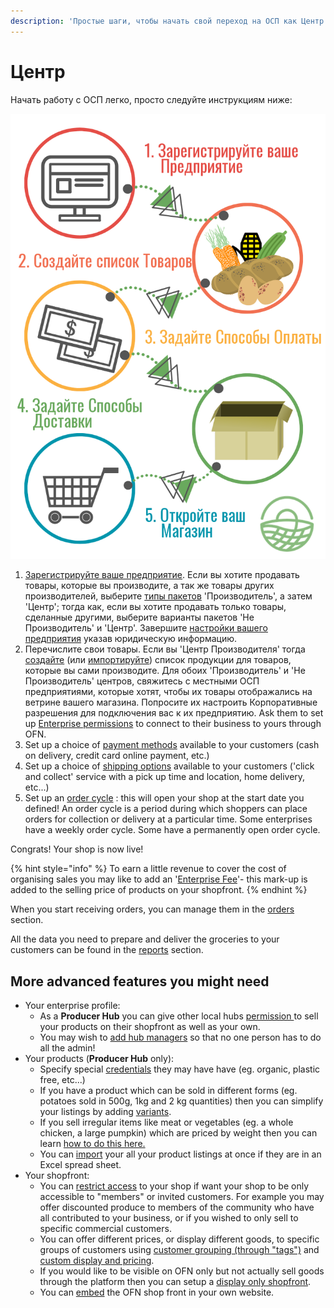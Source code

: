 ```yaml
---
description: 'Простые шаги, чтобы начать свой переход на ОСП как Центр'
---
```


# Центр

Начать работу с ОСП легко, просто следуйте инструкциям ниже:

![&#x41F;&#x44F;&#x442;&#x44C; &#x448;&#x430;&#x433;&#x43E;&#x432; &#x434;&#x43B;&#x44F; &#x43E;&#x442;&#x43A;&#x440;&#x44B;&#x442;&#x438;&#x44F; &#x432;&#x430;&#x448;&#x435;&#x433;&#x43E; &#x426;&#x435;&#x43D;&#x442;&#x440;&#x430; &#x432; &#x41E;&#x421;&#x41F;](../.gitbook/assets/set-up-in-5-steps-draft.png)

1. [Зарегистрируйте ваше предприятие](../basic-features/register-and-create-your-profile.md). Если вы хотите продавать товары, которые вы производите, а так же товары других производителей, выберите [типы пакетов](../basic-features/enterprise-profile/package-types.md) 'Производитель', а затем 'Центр'; тогда как, если вы хотите продавать только товары, сделанные другими, выберите варианты пакетов 'Не Производитель' и 'Центр'. Завершите [настройки вашего предприятия](../basic-features/enterprise-profile/enterprise-settings.md) указав юридическую информацию.
2. Перечислите свои товары. Если вы 'Центр Производителя' тогда [создайте](../basic-features/products-1/products.md) \(или [импортируйте](../basic-features/products-1/product-and-inventory-import.md#1-import-new-products)\) список продукции для товаров, которые вы сами производите. Для обоих 'Производитель' и 'Не Производитель' центров, свяжитесь с местными ОСП предприятиями, которые хотят, чтобы их товары отображались на ветрине вашего магазина. Попросите их настроить Корпоративные разрешения для подключения вас к их предприятию. Ask them to set up [Enterprise permissions](../basic-features/enterprise-profile/enterprise-to-enterprise-permissions-e2es.md) to connect to their business to yours through OFN.
3. Set up a choice of [payment methods](../basic-features/shopfront/payment-methods.md) available to your customers  \(cash on delivery, credit card online payment, etc.\)
4. Set up a choice of [shipping options](../basic-features/shopfront/shipping-methods.md) available to your customers  \('click and collect' service with a pick up time and location, home delivery, etc...\)
5. Set up an [order cycle](../basic-features/shopfront/order-cycle/order-cycles-for-hubs.md) : this will open your shop at the start date you defined!  An order cycle is a period during which shoppers can place orders for collection or delivery at a particular time.  Some enterprises have a weekly order cycle.  Some have a permanently open order cycle.

Congrats! Your shop is now live!

{% hint style="info" %}
To earn a little revenue to cover the cost of organising sales you may like to add an '[Enterprise Fee](../basic-features/shopfront/enterprise-fees.md)'- this mark-up is added to the selling price of products on your shopfront.
{% endhint %}

When you start receiving orders, you can manage them in the [orders](../basic-features/orders/) section.

All the data you need to prepare and deliver the groceries to your customers can be found in the [reports](../basic-features/reports.md) section.

## More advanced features you might need

* Your enterprise profile:
  * As a **Producer Hub** you can give other local hubs [permission ](../basic-features/enterprise-profile/enterprise-to-enterprise-permissions-e2es.md)to sell your products on their shopfront as well as your own.
  * You may wish to [add hub managers](../basic-features/enterprise-profile/transfer-ownership.md) so that no one person has to do all the admin!
* Your products \(**Producer Hub** only\): 
  * Specify special [credentials](../basic-features/products-1/product-properties.md) they may have have \(eg. organic, plastic free, etc...\)
  * If you have a product which can be sold in different forms \(eg. potatoes sold in 500g, 1kg and 2 kg quantities\) then you can simplify your listings by adding [variants](../basic-features/products-1/product-variants.md).
  * If you sell irregular items like meat or vegetables \(eg. a whole chicken, a large pumpkin\) which are priced by weight then you can learn [how to do this here.](../basic-features/products-1/pricing-irregular-items-kg.md)
  * You can [import](../basic-features/products-1/product-and-inventory-import.md#1-import-new-products) your all your product listings at once if they are in an Excel spread sheet.
* Your shopfront:
  * You can [restrict access](../basic-features/shopfront/private-shopfront.md) to your shop if want your shop to be only accessible to "members" or invited customers.   For example you may offer discounted produce to members of the community who have all contributed to your business, or if you wished to only sell to specific commercial customers.
  * You can offer different prices, or display different goods, to specific groups of customers using [customer grouping \(through "tags"\)](../basic-features/shopfront/customer-management-and-conditional-displays-prices/tags-and-tag-rules.md) and [custom display and pricing](../basic-features/shopfront/customer-management-and-conditional-displays-prices/).
  * If you would like to be visible on OFN only but not actually sell goods through the platform then you can setup a [display only shopfront](../basic-features/shopfront/display-only-order-cycles.md).
  * You can [embed](multi-producers-shop-hub-quick-setup-guide.md) the OFN shop front in your own website.

